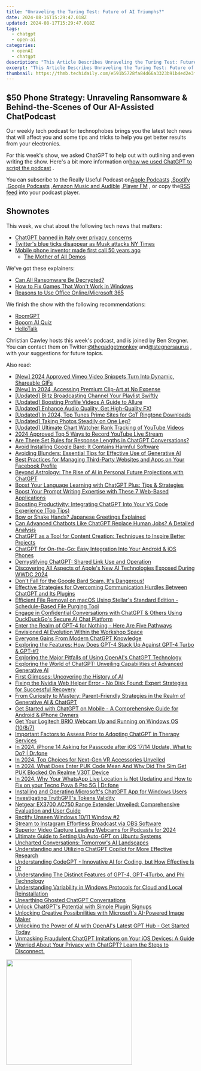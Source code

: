 ```yaml
---
title: "Unraveling the Turing Test: Future of AI Triumphs?"
date: 2024-08-16T15:29:47.018Z
updated: 2024-08-17T15:29:47.018Z
tags:
  - chatgpt
  - open-ai
categories:
  - openAI
  - chatgpt
description: "This Article Describes Unraveling the Turing Test: Future of AI Triumphs?"
excerpt: "This Article Describes Unraveling the Turing Test: Future of AI Triumphs?"
thumbnail: https://thmb.techidaily.com/e591b5728fa84d66a3323b91b4ed2e3f5b0efaa53a757d0b8f7bbc674ee0d976.jpg
---
```


## $50 Phone Strategy: Unraveling Ransomware & Behind-the-Scenes of Our AI-Assisted ChatPodcast

 Our weekly tech podcast for technophobes brings you the latest tech news that will affect you and some tips and tricks to help you get better results from your electronics.

 For this week's show, we asked ChatGPT to help out with outlining and even writing the show. Here's a bit more information on[how we used ChatGPT to script the podcast](https://www.makeuseof.com/i-used-chatgpt-to-script-a-podcast-heres-what-happened/) .

 You can subscribe to the Really Useful Podcast on[Apple Podcasts](https://podcasts.apple.com/gb/podcast/the-really-useful-podcast/id1437847131?mt=2) ,[Spotify](https://open.spotify.com/show/283gDxLd6OTNEpRq6tN7ha) ,[Google Podcasts](https://www.google.com/podcasts?feed=aHR0cHM6Ly9hbmNob3IuZm0vcy8zMWJlNDcwL3BvZGNhc3QvcnNz) ,[Amazon Music and Audible](https://music.amazon.co.uk/podcasts/20ab73d4-5da2-46c7-a17f-dc6eb39bdb48/The-Really-Useful-Podcast) ,[Player FM](https://player.fm/series/the-really-useful-podcast-2491856) , or copy the[RSS feed](https://feeds.transistor.fm/the-really-useful-podcast) into your podcast player.

## Shownotes

This week, we chat about the following tech news that matters:

* [ChatGPT banned in Italy over privacy concerns](https://www.bbc.co.uk/news/technology-65139406)
* [Twitter's blue ticks disappear as Musk attacks NY Times](https://www.bbc.co.uk/news/technology-65156216)
* [Mobile phone inventor made first call 50 years ago](https://www.bbc.co.uk/news/technology-65112048)  
  * [The Mother of All Demos](https://www.youtube.com/watch?v=B6rKUf9DWRI)

We've got these explainers:

* [Can All Ransomware Be Decrypted?](https://www.makeuseof.com/can-all-ransomware-be-decrypted/)
* [How to Fix Games That Won't Work in Windows](https://www.makeuseof.com/fix-games-not-working-windows/)
* [Reasons to Use Office Online/Microsoft 365](https://www.makeuseof.com/tag/dont-pay-word-5-reasons-use-office-online/)

We finish the show with the following recommendations:

* [RoomGPT](http://https://www.roomgpt.io/)
* [Booom AI Quiz](https://booom.ai/)
* [HelloTalk](https://www.hellotalk.com/?lang=en)

 Christian Cawley hosts this week's podcast, and is joined by Ben Stegner. You can contact them on Twitter:[@thegadgetmonkey](https://twitter.com/thegadgetmonkey) and[@stegnersaurus](https://twitter.com/stegnersaurus) , with your suggestions for future topics.


<ins class="adsbygoogle"
     style="display:block"
     data-ad-format="autorelaxed"
     data-ad-client="ca-pub-7571918770474297"
     data-ad-slot="1223367746"></ins>



<ins class="adsbygoogle"
     style="display:block"
     data-ad-client="ca-pub-7571918770474297"
     data-ad-slot="8358498916"
     data-ad-format="auto"
     data-full-width-responsive="true"></ins>

<span class="atpl-alsoreadstyle">Also read:</span>
<div><ul>
<li><a href="https://vimeo-videos.techidaily.com/new-2024-approved-vimeo-video-snippets-turn-into-dynamic-shareable-gifs/"><u>[New] 2024 Approved  Vimeo Video Snippets  Turn Into Dynamic, Shareable GIFs</u></a></li>
<li><a href="https://fox-http.techidaily.com/new-in-2024-accessing-premium-clip-art-at-no-expense/"><u>[New] In 2024, Accessing Premium Clip-Art at No Expense</u></a></li>
<li><a href="https://youtube-video-recordings.techidaily.com/updated-blitz-broadcasting-channel-your-playlist-swiftly/"><u>[Updated] Blitz Broadcasting  Channel Your Playlist Swiftly</u></a></li>
<li><a href="https://facebook-clips.techidaily.com/updated-boosting-profile-videos-a-guide-to-allure/"><u>[Updated] Boosting Profile Videos  A Guide to Allure</u></a></li>
<li><a href="https://facebook-video-footage.techidaily.com/updated-enhance-audio-quality-get-high-quality-fx/"><u>[Updated] Enhance Audio Quality, Get High-Quality FX!</u></a></li>
<li><a href="https://vp-tips.techidaily.com/updated-in-2024-top-tunes-prime-sites-for-got-ringtone-downloads/"><u>[Updated] In 2024, Top Tunes  Prime Sites for GoT Ringtone Downloads</u></a></li>
<li><a href="https://facebook-record-videos.techidaily.com/updated-taking-photos-steadily-on-one-leg/"><u>[Updated] Taking Photos Steadily on One Leg?</u></a></li>
<li><a href="https://facebook-record-videos.techidaily.com/updated-ultimate-chart-watcher-rank-tracking-of-youtube-videos/"><u>[Updated] Ultimate Chart Watcher  Rank Tracking of YouTube Videos</u></a></li>
<li><a href="https://screen-video-capture.techidaily.com/2024-approved-top-5-ways-to-record-youtube-live-stream/"><u>2024 Approved  Top 5 Ways to Record YouTube Live Stream</u></a></li>
<li><a href="https://tech-revival.techidaily.com/are-there-set-rules-for-response-lengths-in-chatgpt-conversations/"><u>Are There Set Rules for Response Lengths in ChatGPT Conversations?</u></a></li>
<li><a href="https://tech-revival.techidaily.com/avoid-installing-google-bard-it-contains-harmful-software/"><u>Avoid Installing Google Bard: It Contains Harmful Software</u></a></li>
<li><a href="https://tech-revival.techidaily.com/avoiding-blunders-essential-tips-for-effective-use-of-generative-ai/"><u>Avoiding Blunders: Essential Tips for Effective Use of Generative AI</u></a></li>
<li><a href="https://facebook.techidaily.com/best-practices-for-managing-third-party-websites-and-apps-on-your-facebook-profile/"><u>Best Practices for Managing Third-Party Websites and Apps on Your Facebook Profile</u></a></li>
<li><a href="https://tech-revival.techidaily.com/beyond-astrology-the-rise-of-ai-in-personal-future-projections-with-chatgpt/"><u>Beyond Astrology: The Rise of AI in Personal Future Projections with ChatGPT</u></a></li>
<li><a href="https://tech-revival.techidaily.com/boost-your-language-learning-with-chatgpt-plus-tips-and-strategies/"><u>Boost Your Language Learning with ChatGPT Plus: Tips & Strategies</u></a></li>
<li><a href="https://tech-revival.techidaily.com/boost-your-prompt-writing-expertise-with-these-7-web-based-applications/"><u>Boost Your Prompt Writing Expertise with These 7 Web-Based Applications</u></a></li>
<li><a href="https://tech-revival.techidaily.com/boosting-productivity-integrating-chatgpt-into-your-vs-code-experience-top-tips/"><u>Boosting Productivity: Integrating ChatGPT Into Your VS Code Experience (Top Tips)</u></a></li>
<li><a href="https://mondly-stories.techidaily.com/bow-or-shake-hands-japanese-greetings-explained/"><u>Bow or Shake Hands? Japanese Greetings Explained</u></a></li>
<li><a href="https://tech-revival.techidaily.com/can-advanced-chatbots-like-chatgpt-replace-human-jobs-a-detailed-analysis/"><u>Can Advanced Chatbots Like ChatGPT Replace Human Jobs? A Detailed Analysis</u></a></li>
<li><a href="https://tech-revival.techidaily.com/chatgpt-as-a-tool-for-content-creation-techniques-to-inspire-better-projects/"><u>ChatGPT as a Tool for Content Creation: Techniques to Inspire Better Projects</u></a></li>
<li><a href="https://tech-revival.techidaily.com/chatgpt-for-on-the-go-easy-integration-into-your-android-and-ios-phones/"><u>ChatGPT for On-the-Go: Easy Integration Into Your Android & iOS Phones</u></a></li>
<li><a href="https://tech-revival.techidaily.com/demystifying-chatgpt-shared-link-use-and-operation/"><u>Demystifying ChatGPT: Shared Link Use and Operation</u></a></li>
<li><a href="https://tech-revival.techidaily.com/discovering-all-aspects-of-apples-new-ai-technologies-exposed-during-wwdc-2024/"><u>Discovering All Aspects of Apple's New AI Technologies Exposed During WWDC 2024</u></a></li>
<li><a href="https://tech-revival.techidaily.com/dont-fall-for-the-google-bard-scam-its-dangerous/"><u>Don't Fall for the Google Bard Scam, It's Dangerous!</u></a></li>
<li><a href="https://tech-revival.techidaily.com/effective-strategies-for-overcoming-communication-hurdles-between-chatgpt-and-its-plugins/"><u>Effective Strategies for Overcoming Communication Hurdles Between ChatGPT and Its Plugins</u></a></li>
<li><a href="https://data-safeguard.techidaily.com/efficient-file-removal-on-macos-using-stellars-standard-edition-schedule-based-file-purging-tool/"><u>Efficient File Removal on macOS Using Stellar's Standard Edition - Schedule-Based File Purging Tool</u></a></li>
<li><a href="https://tech-revival.techidaily.com/engage-in-confidential-conversations-with-chatgpt-and-others-using-duckduckgos-secure-ai-chat-platform/"><u>Engage in Confidential Conversations with ChatGPT & Others Using DuckDuckGo's Secure AI Chat Platform</u></a></li>
<li><a href="https://tech-revival.techidaily.com/enter-the-realm-of-gpt-4-for-nothing-here-are-five-pathways/"><u>Enter the Realm of GPT-4 for Nothing - Here Are Five Pathways</u></a></li>
<li><a href="https://tech-revival.techidaily.com/envisioned-ai-evolution-within-the-workshop-space/"><u>Envisioned AI Evolution Within the Workshop Space</u></a></li>
<li><a href="https://tech-revival.techidaily.com/everyone-gains-from-modern-chatgpt-knowledge/"><u>Everyone Gains From Modern ChatGPT Knowledge</u></a></li>
<li><a href="https://tech-revival.techidaily.com/exploring-the-features-how-does-gpt-4-stack-up-against-gpt-4-turbo-and-gpt/"><u>Exploring the Features: How Does GPT-4 Stack Up Against GPT-4 Turbo & GPT-#?</u></a></li>
<li><a href="https://tech-revival.techidaily.com/exploring-the-major-pitfalls-of-using-openais-chatgpt-technology/"><u>Exploring the Major Pitfalls of Using OpenAI's ChatGPT Technology</u></a></li>
<li><a href="https://tech-revival.techidaily.com/exploring-the-world-of-chatgpt-unveiling-capabilities-of-advanced-generative-ai/"><u>Exploring the World of ChatGPT: Unveiling Capabilities of Advanced Generative AI</u></a></li>
<li><a href="https://tech-revival.techidaily.com/first-glimpses-uncovering-the-history-of-ai/"><u>First Glimpses: Uncovering the History of AI</u></a></li>
<li><a href="https://win-howtos.techidaily.com/fixing-the-nvidia-web-helper-error-no-disk-found-expert-strategies-for-successful-recovery/"><u>Fixing the Nvidia Web Helper Error - No Disk Found: Expert Strategies for Successful Recovery</u></a></li>
<li><a href="https://tech-revival.techidaily.com/from-curiosity-to-mastery-parent-friendly-strategies-in-the-realm-of-generative-ai-and-chatgpt/"><u>From Curiosity to Mastery: Parent-Friendly Strategies in the Realm of Generative AI & ChatGPT</u></a></li>
<li><a href="https://tech-revival.techidaily.com/get-started-with-chatgpt-on-mobile-a-comprehensive-guide-for-android-and-iphone-owners/"><u>Get Started with ChatGPT on Mobile - A Comprehensive Guide for Android & iPhone Owners</u></a></li>
<li><a href="https://hardware-help.techidaily.com/get-your-logitech-brio-webcam-up-and-running-on-windows-os-1087/"><u>Get Your Logitech BRIO Webcam Up and Running on Windows OS (10/8/7)</u></a></li>
<li><a href="https://tech-revival.techidaily.com/important-factors-to-assess-prior-to-adopting-chatgpt-in-therapy-services/"><u>Important Factors to Assess Prior to Adopting ChatGPT in Therapy Services</u></a></li>
<li><a href="https://iphone-unlock.techidaily.com/in-2024-iphone-14-asking-for-passcode-after-ios-1714-update-what-to-do-drfone-by-drfone-ios/"><u>In 2024, iPhone 14 Asking for Passcode after iOS 17/14 Update, What to Do? | Dr.fone</u></a></li>
<li><a href="https://some-approaches.techidaily.com/in-2024-top-choices-for-next-gen-vr-accessories-unveiled/"><u>In 2024, Top Choices for Next-Gen VR Accessories Unveiled</u></a></li>
<li><a href="https://sim-unlock.techidaily.com/in-2024-what-does-enter-puk-code-mean-and-why-did-the-sim-get-puk-blocked-on-realme-v30t-device-by-drfone-android/"><u>In 2024, What Does Enter PUK Code Mean And Why Did The Sim Get PUK Blocked On Realme V30T Device</u></a></li>
<li><a href="https://location-social.techidaily.com/in-2024-why-your-whatsapp-live-location-is-not-updating-and-how-to-fix-on-your-tecno-pova-6-pro-5g-drfone-by-drfone-virtual-android/"><u>In 2024, Why Your WhatsApp Live Location is Not Updating and How to Fix on your Tecno Pova 6 Pro 5G | Dr.fone</u></a></li>
<li><a href="https://tech-revival.techidaily.com/installing-and-operating-microsofts-chatgpt-app-for-windows-users/"><u>Installing and Operating Microsoft's ChatGPT App for Windows Users</u></a></li>
<li><a href="https://tech-revival.techidaily.com/investigating-truthgpts-tokens-validity/"><u>Investigating TruthGPT's Tokens Validity</u></a></li>
<li><a href="https://buynow-reviews.techidaily.com/netgear-ex3700-ac750-range-extender-unveiled-comprehensive-evaluation-and-user-guide/"><u>Netgear EX3700 AC750 Range Extender Unveiled: Comprehensive Evaluation and User Guide</u></a></li>
<li><a href="https://common-error.techidaily.com/rectify-unseen-windows-1011-window-2/"><u>Rectify Unseen Windows 10/11 Window #2</u></a></li>
<li><a href="https://screen-recording.techidaily.com/stream-to-instagram-effortless-broadcast-via-obs-software/"><u>Stream to Instagram  Effortless Broadcast via OBS Software</u></a></li>
<li><a href="https://some-approaches.techidaily.com/superior-video-capture-leading-webcams-for-podcasts-for-2024/"><u>Superior Video Capture  Leading Webcams for Podcasts for 2024</u></a></li>
<li><a href="https://tech-revival.techidaily.com/ultimate-guide-to-setting-up-auto-gpt-on-ubuntu-systems/"><u>Ultimate Guide to Setting Up Auto-GPT on Ubuntu Systems</u></a></li>
<li><a href="https://tech-revival.techidaily.com/uncharted-conversations-tomorrows-ai-landscapes/"><u>Uncharted Conversations: Tomorrow's AI Landscapes</u></a></li>
<li><a href="https://tech-revival.techidaily.com/understanding-and-utilizing-chatgpt-copilot-for-more-effective-research/"><u>Understanding and Utilizing ChatGPT Copilot for More Effective Research</u></a></li>
<li><a href="https://tech-revival.techidaily.com/understanding-codegpt-innovative-ai-for-coding-but-how-effective-is-it/"><u>Understanding CodeGPT - Innovative AI for Coding, but How Effective Is It?</u></a></li>
<li><a href="https://tech-revival.techidaily.com/understanding-the-distinct-features-of-gpt-4-gpt-4turbo-and-phi-technology/"><u>Understanding The Distinct Features of GPT-4, GPT-4Turbo, and Phi Technology</u></a></li>
<li><a href="https://win11-tips.techidaily.com/understanding-variability-in-windows-protocols-for-cloud-and-local-reinstallation/"><u>Understanding Variability in Windows Protocols for Cloud and Local Reinstallation</u></a></li>
<li><a href="https://tech-revival.techidaily.com/unearthing-ghosted-chatgpt-conversations/"><u>Unearthing Ghosted ChatGPT Conversations</u></a></li>
<li><a href="https://tech-revival.techidaily.com/unlock-chatgpts-potential-with-simple-plugin-signups/"><u>Unlock ChatGPT's Potential with Simple Plugin Signups</u></a></li>
<li><a href="https://tech-revival.techidaily.com/unlocking-creative-possibnilities-with-microsofts-ai-powered-image-maker/"><u>Unlocking Creative Possibnilities with Microsoft's AI-Powered Image Maker</u></a></li>
<li><a href="https://tech-revival.techidaily.com/unlocking-the-power-of-ai-with-openais-latest-gpt-hub-get-started-today/"><u>Unlocking the Power of AI with OpenAI's Latest GPT Hub - Get Started Today</u></a></li>
<li><a href="https://tech-revival.techidaily.com/unmasking-fraudulent-chatgpt-imitations-on-your-ios-devices-a-guide/"><u>Unmasking Fraudulent ChatGPT Imitations on Your iOS Devices: A Guide</u></a></li>
<li><a href="https://tech-revival.techidaily.com/1722115462816-worried-about-your-privacy-with-chatgpt-learn-the-steps-to-disconnect/"><u>Worried About Your Privacy with ChatGPT? Learn the Steps to Disconnect.</u></a></li>
</ul></div>

<!-- affiliate ads begin -->
<a href="https://getlyla.pxf.io/c/5597632/1455723/15391" target="_top" id="1455723"><img src="//a.impactradius-go.com/display-ad/15391-1455723" border="0" alt="" width="336" height="280"/></a><img height="0" width="0" src="https://imp.pxf.io/i/5597632/1455723/15391" style="position:absolute;visibility:hidden;" border="0" />
<!-- affiliate ads end -->